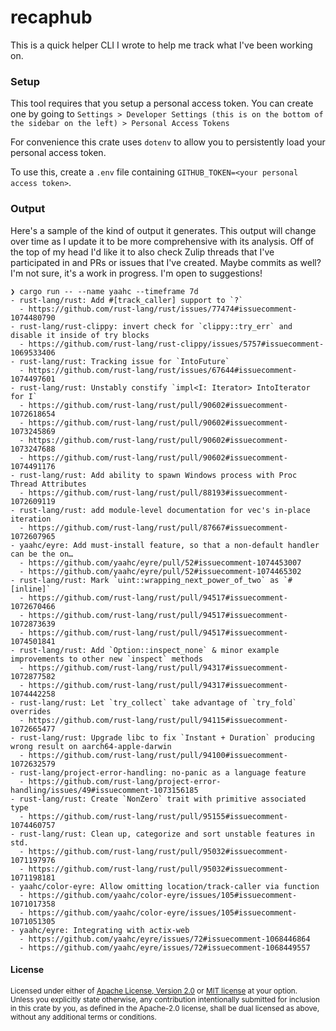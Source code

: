 recaphub
========

This is a quick helper CLI I wrote to help me track what I've been working on.

### Setup

This tool requires that you setup a personal access token. You can create one by going to `Settings > Developer Settings (this is on the bottom of the sidebar on the left) > Personal Access Tokens`

For convenience this crate uses `dotenv` to allow you to persistently load your personal access token.

To use this, create a `.env` file containing `GITHUB_TOKEN=<your personal access token>`.

### Output

Here's a sample of the kind of output it generates. This output will change
over time as I update it to be more comprehensive with its analysis. Off of the
top of my head I'd like it to also check Zulip threads that I've participated
in and PRs or issues that I've created. Maybe commits as well? I'm not sure,
it's a work in progress. I'm open to suggestions!

```console
❯ cargo run -- --name yaahc --timeframe 7d
- rust-lang/rust: Add #[track_caller] support to `?`
  - https://github.com/rust-lang/rust/issues/77474#issuecomment-1074480790
- rust-lang/rust-clippy: invert check for `clippy::try_err` and disable it inside of try blocks
  - https://github.com/rust-lang/rust-clippy/issues/5757#issuecomment-1069533406
- rust-lang/rust: Tracking issue for `IntoFuture`
  - https://github.com/rust-lang/rust/issues/67644#issuecomment-1074497601
- rust-lang/rust: Unstably constify `impl<I: Iterator> IntoIterator for I`
  - https://github.com/rust-lang/rust/pull/90602#issuecomment-1072618654
  - https://github.com/rust-lang/rust/pull/90602#issuecomment-1073245869
  - https://github.com/rust-lang/rust/pull/90602#issuecomment-1073247688
  - https://github.com/rust-lang/rust/pull/90602#issuecomment-1074491176
- rust-lang/rust: Add ability to spawn Windows process with Proc Thread Attributes
  - https://github.com/rust-lang/rust/pull/88193#issuecomment-1072609119
- rust-lang/rust: add module-level documentation for vec's in-place iteration
  - https://github.com/rust-lang/rust/pull/87667#issuecomment-1072607965
- yaahc/eyre: Add must-install feature, so that a non-default handler can be the on…
  - https://github.com/yaahc/eyre/pull/52#issuecomment-1074453007
  - https://github.com/yaahc/eyre/pull/52#issuecomment-1074465302
- rust-lang/rust: Mark `uint::wrapping_next_power_of_two` as `#[inline]`
  - https://github.com/rust-lang/rust/pull/94517#issuecomment-1072670466
  - https://github.com/rust-lang/rust/pull/94517#issuecomment-1072873639
  - https://github.com/rust-lang/rust/pull/94517#issuecomment-1074501841
- rust-lang/rust: Add `Option::inspect_none` & minor example improvements to other new `inspect` methods
  - https://github.com/rust-lang/rust/pull/94317#issuecomment-1072877582
  - https://github.com/rust-lang/rust/pull/94317#issuecomment-1074442258
- rust-lang/rust: Let `try_collect` take advantage of `try_fold` overrides
  - https://github.com/rust-lang/rust/pull/94115#issuecomment-1072665477
- rust-lang/rust: Upgrade libc to fix `Instant + Duration` producing wrong result on aarch64-apple-darwin
  - https://github.com/rust-lang/rust/pull/94100#issuecomment-1072632579
- rust-lang/project-error-handling: no-panic as a language feature
  - https://github.com/rust-lang/project-error-handling/issues/49#issuecomment-1073156185
- rust-lang/rust: Create `NonZero` trait with primitive associated type
  - https://github.com/rust-lang/rust/pull/95155#issuecomment-1074460757
- rust-lang/rust: Clean up, categorize and sort unstable features in std.
  - https://github.com/rust-lang/rust/pull/95032#issuecomment-1071197976
  - https://github.com/rust-lang/rust/pull/95032#issuecomment-1071198181
- yaahc/color-eyre: Allow omitting location/track-caller via function
  - https://github.com/yaahc/color-eyre/issues/105#issuecomment-1071017358
  - https://github.com/yaahc/color-eyre/issues/105#issuecomment-1071051305
- yaahc/eyre: Integrating with actix-web
  - https://github.com/yaahc/eyre/issues/72#issuecomment-1068446864
  - https://github.com/yaahc/eyre/issues/72#issuecomment-1068449557
```

#### License

<sup>
Licensed under either of <a href="LICENSE-APACHE">Apache License, Version
2.0</a> or <a href="LICENSE-MIT">MIT license</a> at your option.
</sup>

<br>

<sub>
Unless you explicitly state otherwise, any contribution intentionally submitted
for inclusion in this crate by you, as defined in the Apache-2.0 license, shall
be dual licensed as above, without any additional terms or conditions.
</sub>
